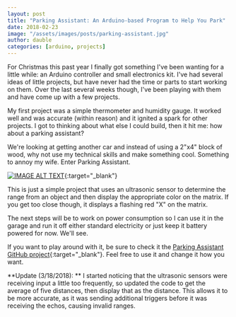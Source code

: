 ```yaml
---
layout: post
title: "Parking Assistant: An Arduino-based Program to Help You Park"
date: 2018-02-23
image: "/assets/images/posts/parking-assistant.jpg"
author: dauble
categories: [arduino, projects]
---
```

For Christmas this past year I finally got something I've been wanting for a little while: an Arduino controller and small electronics kit. I've had several ideas of little projects, but have never had the time or parts to start working on them. Over the last several weeks though, I've been playing with them and have come up with a few projects.

My first project was a simple thermometer and humidity gauge. It worked well and was accurate (within reason) and it ignited a spark for other projects. I got to thinking about what else I could build, then it hit me: how about a parking assistant?

We're looking at getting another car and instead of using a 2"x4" block of wood, why not use my technical skills and make something cool. Something to annoy my wife. Enter Parking Assistant.

[![IMAGE ALT TEXT](http://img.youtube.com/vi/WnKiokYo1i4/0.jpg)](http://www.youtube.com/watch?v=WnKiokYo1i4 "Video Title"){:target="_blank"}

This is just a simple project that uses an ultrasonic sensor to determine the range from an object and then display the appropriate color on the matrix. If you get too close though, it displays a flashing red "X" on the matrix.

The next steps will be to work on power consumption so I can use it in the garage and run it off either standard electricity or just keep it battery powered for now. We'll see.

If you want to play around with it, be sure to check it the [Parking Assistant GitHub project](https://github.com/dauble/Parking-Assistant){:target="_blank"}. Feel free to use it and change it how you want.

**Update (3/18/2018): **
I started noticing that the ultrasonic sensors were receiving input a little too frequently, so updated the code to get the average of five distances, then display that as the distance. This allows it to be more accurate, as it was sending additional triggers before it was receiving the echos, causing invalid ranges.